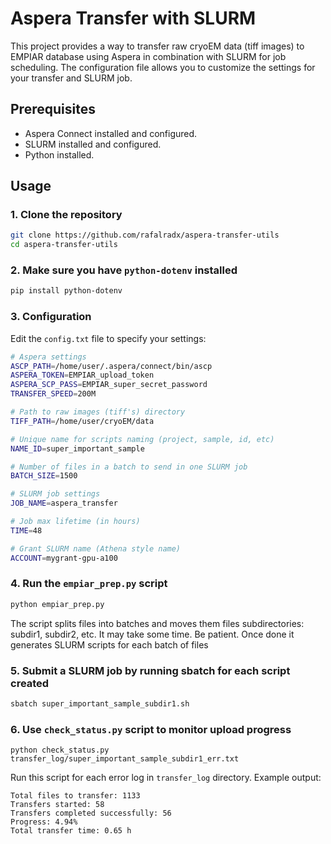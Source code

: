 # Aspera Transfer with SLURM

This project provides a way to transfer raw cryoEM data (tiff images) to EMPIAR database using Aspera in combination with SLURM for job scheduling. The configuration file allows you to customize the settings for your transfer and SLURM job.

## Prerequisites

- Aspera Connect installed and configured.
- SLURM installed and configured.
- Python installed.

## Usage 

### 1. Clone the repository
```bash
git clone https://github.com/rafalradx/aspera-transfer-utils
cd aspera-transfer-utils
```
### 2. Make sure you have `python-dotenv` installed
```bash
pip install python-dotenv
```
### 3. Configuration

Edit the `config.txt` file to specify your settings:

```bash
# Aspera settings
ASCP_PATH=/home/user/.aspera/connect/bin/ascp
ASPERA_TOKEN=EMPIAR_upload_token
ASPERA_SCP_PASS=EMPIAR_super_secret_password
TRANSFER_SPEED=200M

# Path to raw images (tiff's) directory
TIFF_PATH=/home/user/cryoEM/data

# Unique name for scripts naming (project, sample, id, etc)
NAME_ID=super_important_sample

# Number of files in a batch to send in one SLURM job
BATCH_SIZE=1500

# SLURM job settings
JOB_NAME=aspera_transfer

# Job max lifetime (in hours)
TIME=48

# Grant SLURM name (Athena style name)
ACCOUNT=mygrant-gpu-a100
```
### 4. Run the `empiar_prep.py` script
```bash
python empiar_prep.py
```
The script splits files into batches and moves them files subdirectories: subdir1, subdir2, etc. It may take some time. Be patient.
Once done it generates SLURM scripts for each batch of files
### 5. Submit a SLURM job by running sbatch for each script created
``` bash
sbatch super_important_sample_subdir1.sh
```
### 6. Use `check_status.py` script to monitor upload progress 
```batch
python check_status.py transfer_log/super_important_sample_subdir1_err.txt
```
Run this script for each error log in `transfer_log` directory. 
Example output:
```batch
Total files to transfer: 1133
Transfers started: 58
Transfers completed successfully: 56
Progress: 4.94%
Total transfer time: 0.65 h
```
